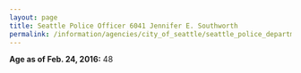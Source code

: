 ```yaml
---
layout: page
title: Seattle Police Officer 6041 Jennifer E. Southworth
permalink: /information/agencies/city_of_seattle/seattle_police_department/copbook/6041/
---
```


**Age as of Feb. 24, 2016:** 48
